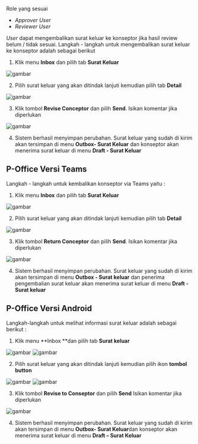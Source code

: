 Role yang sesuai

- *Approver User*
- *Reviewer User*

*User* dapat mengembalikan surat keluar ke konseptor jika hasil review belum / tidak sesuai. Langkah - langkah untuk mengembalikan surat keluar ke konseptor adalah sebagai berikut

1. Klik menu **Inbox** dan pilih tab **Surat Keluar**

![gambar](SuratKeluar/SK_Web/SK41.png)

2. Pilih surat keluar yang akan ditindak lanjuti kemudian pilih tab **Detail**

![gambar](SuratKeluar/SK_Web/SK42.png)

3. Klik tombol **Revise Conceptor** dan pilih **Send**. Isikan komentar jika diperlukan

![gambar](SuratKeluar/SK_Web/SK43.png)

4. Sistem berhasil menyimpan perubahan. Surat keluar yang sudah di kirim akan tersimpan di menu **Outbox- Surat Keluar** dan konseptor akan menerima surat keluar di menu **Draft - Surat Keluar**

## **P-Office Versi Teams**

Langkah - langkah untuk kembalikan konseptor via Teams yaitu :

 1. Klik menu **Inbox** dan pilih tab **Surat Keluar**

 ![gambar](SuratKeluar/SK_Teams/SK43.png)

 2. Pilih surat keluar yang akan ditindak lanjuti kemudian pilih tab **Detail**

 ![gambar](SuratKeluar/SK_Teams/SK44.png)

 3. Klik tombol **Return Conceptor** dan pilih **Send**. Isikan komentar jika diperlukan
 
![gambar](SuratKeluar/SK_Teams/SK45.png)

 4.    Sistem berhasil menyimpan perubahan. Surat keluar yang sudah di kirim akan tersimpan di menu **Outbox - Surat keluar** dan penerima pengembalian surat keluar akan menerima surat keluar di menu **Draft - Surat keluar**



## **P-Office Versi Android**

Langkah-langkah untuk melihat informasi surat keluar adalah sebagai berikut :

1. Klik menu **Inbox **dan pilih tab **Surat keluar**

![gambar](SuratKeluar/SK_Android/KonsepSK/A01.jpg) ![gambar](SuratKeluar/SK_Android/KonsepSK/A02.jpg)

2. Pilih surat keluar yang akan ditindak lanjuti kemudian pilih ikon **tombol button**

![gambar](SuratKeluar/SK_Android/KonsepSK/A03.jpg) ![gambar](SuratKeluar/SK_Android/KonsepSK/A04.jpg)

3. Klik tombol **Revise to Conseptor** dan pilih **Send** Isikan komentar jika diperlukan

![gambar](SuratKeluar/SK_Android/KonsepSK/A05.jpg)

4. Sistem berhasil menyimpan perubahan. Surat keluar yang sudah di kirim akan tersimpan di menu **Outbox- Surat Keluar**dan konseptor akan menerima surat keluar di menu **Draft – Surat Keluar**

